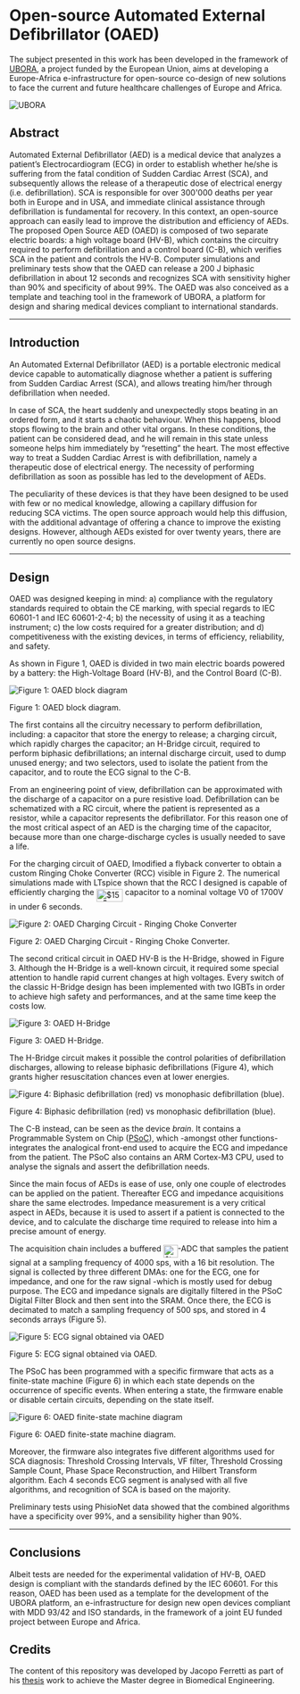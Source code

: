 # Open-source Automated External Defibrillator (OAED)
The subject presented in this work has been developed in the framework of [UBORA](http://ubora-biomedical.org), a project funded by the European Union, aims at developing a Europe-Africa e-infrastructure for open-source co-design of new solutions to face the current and future healthcare challenges of Europe and Africa.

![UBORA](./Figure/uboralogo.png)

## Abstract
Automated External Defibrillator (AED) is a medical device that analyzes a patient’s Electrocardiogram (ECG) in order to establish whether he/she is suffering from the fatal condition of Sudden Cardiac Arrest (SCA), and subsequently allows the release of a therapeutic dose of electrical energy (i.e. defibrillation). SCA is responsible for over 300'000 deaths per year both in Europe and in USA, and immediate clinical assistance through defibrillation is fundamental for recovery. In this context, an open-source approach can easily lead to improve the distribution and efficiency of AEDs. The proposed Open Source AED (OAED) is composed of two separate electric boards: a high voltage board (HV-B), which contains the circuitry required to perform defibrillation and a control board (C-B), which verifies SCA in the patient and controls the HV-B. Computer simulations and preliminary tests show that the OAED can release a 200 J biphasic defibrillation in about 12 seconds and recognizes SCA with sensitivity higher than 90% and specificity of about 99%. The OAED was also conceived as a template and teaching tool in the framework of UBORA, a platform for design and sharing medical devices compliant to international standards.

---

## Introduction
An Automated External Defibrillator (AED) is a portable electronic medical device capable to automatically diagnose whether a patient is suffering from Sudden Cardiac Arrest (SCA), and allows treating him/her through defibrillation when needed.

In case of SCA, the heart suddenly and unexpectedly stops beating in an ordered form, and it starts a chaotic behaviour. When this happens, blood stops flowing to the brain and other vital organs. In these conditions, the patient can be considered dead, and he will remain in this state unless someone helps him immediately by “resetting” the heart. The most effective way to treat a Sudden Cardiac Arrest is with defibrillation, namely a therapeutic dose of electrical energy. The necessity of performing defibrillation as soon as possible has led to the development of AEDs.

The peculiarity of these devices is that they have been designed to be used with few or no medical knowledge, allowing a capillary diffusion for reducing SCA victims. The open source approach would help this diffusion, with the additional advantage of offering a chance to improve the existing designs. However, although AEDs existed for over twenty years, there are currently no open source designs.

---

## Design

OAED was designed keeping in mind: a) compliance with the regulatory standards required to obtain the CE marking, with special regards to IEC 60601-1 and IEC 60601-2-4; b) the necessity of using it as a teaching instrument; c) the low costs required for a greater distribution; and d) competitiveness with the existing devices, in terms of efficiency, reliability, and safety.

As shown in Figure 1, OAED is divided in two main electric boards powered by a battery: the High-Voltage Board (HV-B), and the Control Board (C-B).

![Figure 1: OAED block diagram](./Figure/oaedblocksmall.png)

Figure 1: OAED block diagram.

The first contains all the circuitry necessary to perform defibrillation, including: a capacitor that store the energy to release; a charging circuit, which rapidly charges the capacitor; an H-Bridge circuit, required to perform biphasic defibrillations; an internal discharge circuit, used to dump unused energy; and two selectors, used to isolate the patient from the capacitor, and to route the ECG signal to the C-B.

From an engineering point of view, defibrillation can be approximated with the discharge of a capacitor on a pure resistive load. Defibrillation can be schematized with a RC circuit, where the patient is represented as a resistor, while a capacitor represents the defibrillator. For this reason one of the most critical aspect of an AED is the charging time of the capacitor, because more than one charge-discharge cycles is usually needed to save a life.

For the charging circuit of OAED, Imodified a flyback converter to obtain a custom Ringing Choke Converter (RCC) visible in Figure 2. The numerical simulations made with LTspice shown that the RCC I designed is capable of efficiently charging the <img alt="$150 \mu F$" src="svgs/07830e8c32a589b90cd82ca162dc1e2a.png?invert_in_darkmode" align=middle width="47.416545pt" height="22.46574pt"/> capacitor to a nominal voltage V0 of 1700V in under 6 seconds.

![Figure 2: OAED Charging Circuit - Ringing Choke Converter ](./Figure/rcc.png)

Figure 2: OAED Charging Circuit - Ringing Choke Converter.

The second critical circuit in OAED HV-B is the H-Bridge, showed in Figure 3. Although the H-Bridge is a well-known circuit, it required some special attention to handle rapid current changes at high voltages. Every switch of the classic H-Bridge design has been implemented with two IGBTs in order to achieve high safety and performances, and at the same time keep the costs low.

![Figure 3: OAED H-Bridge](./Figure/hbridge.png)

Figure 3: OAED H-Bridge.

The H-Bridge circuit makes it possible the control polarities of defibrillation discharges, allowing to release biphasic defibrillations (Figure 4), which grants higher resuscitation chances even at lower energies.

![Figure 4: Biphasic defibrillation (red) vs monophasic defibrillation (blue).](./Figure/biphasicvsmonophasic.png)

Figure 4: Biphasic defibrillation (red) vs monophasic defibrillation (blue).

The C-B instead, can be seen as the device *brain*. It contains a Programmable System on Chip ([PSoC](http://www.cypress.com/products/32-bit-arm-cortex-m3-psoc-5lp)), which -amongst other functions- integrates the analogical front-end used to acquire the ECG and impedance from the patient. The PSoC also contains an ARM Cortex-M3 CPU, used to analyse the signals and assert the defibrillation needs.

Since the main focus of AEDs is ease of use, only one couple of electrodes can be applied on the patient. Thereafter ECG and impedance acquisitions share the same electrodes. Impedance measurement is a very critical aspect in AEDs, because it is used to assert if a patient is connected to the device, and to calculate the discharge time required to release into him a precise amount of energy.

The acquisition chain includes a buffered <img alt="$\Delta\Sigma$" src="svgs/2b0de4ff8271e5f2124c5b9db895a65d.png?invert_in_darkmode" align=middle width="25.570875pt" height="22.46574pt"/>-ADC that samples the patient signal at a sampling frequency of 4000 sps, with a 16 bit resolution. The signal is collected by three different DMAs: one for the ECG, one for impedance, and one for the raw signal -which is mostly used for debug purpose. The ECG and impedance signals are digitally filtered in the PSoC Digital Filter Block and then sent into the SRAM. Once there, the ECG is decimated to match a sampling frequency of 500 sps, and stored in 4 seconds arrays (Figure 5).

![Figure 5: ECG signal obtained via OAED](./Figure/ecg.png)

Figure 5: ECG signal obtained via OAED.

The PSoC has been programmed with a specific firmware that acts as a finite-state machine (Figure 6) in which each state depends on the occurrence of specific events. When entering a state, the firmware enable or disable certain circuits, depending on the state itself.

![Figure 6: OAED finite-state machine diagram](./Figure/firmwarestate.png)

Figure 6: OAED finite-state machine diagram.

Moreover, the firmware also integrates five different algorithms used for SCA diagnosis: Threshold Crossing Intervals, VF filter, Threshold Crossing Sample Count, Phase Space Reconstruction, and Hilbert Transform algorithm. Each 4 seconds ECG segment is analysed with all five algorithms, and recognition of SCA is based on the majority.

Preliminary tests using PhisioNet data showed that the combined algorithms have a specificity over 99%, and a sensibility higher than 90%.

---

## Conclusions
Albeit tests are needed for the experimental validation of HV-B, OAED design is compliant with the standards defined by the IEC 60601. For this reason, OAED has been used as a template for the development of the UBORA platform, an e-infrastructure for design new open devices compliant with MDD 93/42 and ISO standards, in the framework of a joint EU funded project between Europe and Africa.

## Credits
The content of this repository was developed by Jacopo Ferretti as part of his [thesis](./Thesis.pdf) work to achieve the Master degree in Biomedical Engineering.
